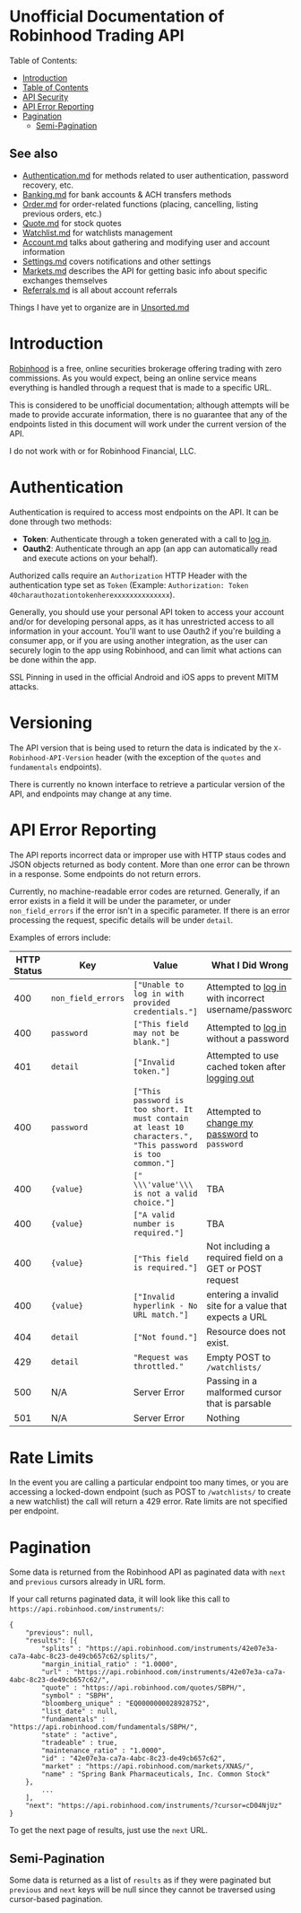 # Unofficial Documentation of Robinhood Trading API

Table of Contents:

- [Introduction](#introduction)
- [Table of Contents](#table-of-contents)
- [API Security](#api-security)
- [API Error Reporting](#api-error-reporting)
- [Pagination](#pagination)
	- [Semi-Pagination](#semi-pagination)

## See also

- [Authentication.md](Authentication.md) for methods related to user authentication, password recovery, etc.
- [Banking.md](Banking.md) for bank accounts & ACH transfers methods
- [Order.md](Order.md) for order-related functions (placing, cancelling, listing previous orders, etc.)
- [Quote.md](Quote.md) for stock quotes
- [Watchlist.md](Watchlist.md) for watchlists management
- [Account.md](Account.md) talks about gathering and modifying user and account information
- [Settings.md](Settings.md) covers notifications and other settings
- [Markets.md](Markets.md) describes the API for getting basic info about specific exchanges themselves
- [Referrals.md](Referrals.md) is all about account referrals

Things I have yet to organize are in [Unsorted.md](Unsorted.md)

# Introduction

[Robinhood](http://robinhood.com/) is a free, online securities brokerage offering trading with zero commissions. As you would expect, being an online service means everything is handled through a request that is made to a specific URL.

This is considered to be unofficial documentation; although attempts will be made to provide accurate information, there is no guarantee that any of the endpoints listed in this document will work under the current version of the API. 

I do not work with or for Robinhood Financial, LLC.

# Authentication

Authentication is required to access most endpoints on the API. It can be done through two methods:

- **Token**: Authenticate through a token generated with a call to [log in](Authentication.md#log-in).
- **Oauth2**: Authenticate through an app (an app can automatically read and execute actions on your behalf).

Authorized calls require an `Authorization` HTTP Header with the authentication type set as `Token` (Example: `Authorization: Token 40charauthozationtokenherexxxxxxxxxxxxxx`).

Generally, you should use your personal API token to access your account and/or for developing personal apps, as it has unrestricted access to all information in your account. You'll want to use Oauth2 if you're building a consumer app, or if you are using another integration, as the user can securely login to the app using Robinhood, and can limit what actions can be done within the app.

SSL Pinning in used in the official Android and iOS apps to prevent MITM attacks.

# Versioning

The API version that is being used to return the data is indicated by the `X-Robinhood-API-Version` header (with the exception of the `quotes` and `fundamentals` endpoints).

There is currently no known interface to retrieve a particular version of the API, and endpoints may change at any time.

# API Error Reporting

The API reports incorrect data or improper use with HTTP staus codes and JSON objects returned as body content. More than one error can be thrown in a response. Some endpoints do not return errors.

Currently, no machine-readable error codes are returned. Generally, if an error exists in a field it will be under the parameter, or under `non_field_errors` if the error isn't in a specific parameter. If there is an error processing the request, specific details will be under `detail`. 

Examples of errors include:

| HTTP Status | Key                | Value | What I Did Wrong |
|-------------|--------------------|-------|------------------|
| 400         | `non_field_errors` | `["Unable to log in with provided credentials."]` | Attempted to [log in](#logging-in) with incorrect username/password |
| 400         | `password`         | `["This field may not be blank."]`                | Attempted to [log in](#logging-in) without a password |
| 401         | `detail`           | `["Invalid token."]`                              | Attempted to use cached token after [logging out](#logging-out) |
| 400         | `password`          | `["This password is too short. It must contain at least 10 characters.", "This password is too common."]`                                    | Attempted to [change my password](#password-reset) to `password` |
| 400         | `{value}`           | `[" \\\'value'\\\ is not a valid choice."]` | TBA
| 400         | `{value}`           | `["A valid number is required."]` | TBA
| 400         | `{value}`           | `["This field is required."]` | Not including a required field on a GET or POST request
| 400         | `{value}`           | `["Invalid hyperlink - No URL match."]` | entering a invalid site for a value that expects a URL
| 404         | `detail`            | `["Not found."]` | Resource does not exist.
| 429         | `detail`            | `"Request was throttled."` | Empty POST to `/watchlists/`
| 500         | N/A                 | Server Error | Passing in a malformed cursor that is parsable
| 501         | N/A                 | Server Error | Nothing

# Rate Limits

In the event you are calling a particular endpoint too many times, or you are accessing a locked-down endpoint (such as POST to `/watchlists/` to create a new watchlist) the call will return a 429 error. Rate limits are not specified per endpoint.

# Pagination

Some data is returned from the Robinhood API as paginated data with `next` and `previous` cursors already in URL form.

If your call returns paginated data, it will look like this call to `https://api.robinhood.com/instruments/`:

```
{
    "previous": null,
    "results": [{
        "splits" : "https://api.robinhood.com/instruments/42e07e3a-ca7a-4abc-8c23-de49cb657c62/splits/",
        "margin_initial_ratio" : "1.0000",
        "url" : "https://api.robinhood.com/instruments/42e07e3a-ca7a-4abc-8c23-de49cb657c62/",
        "quote" : "https://api.robinhood.com/quotes/SBPH/",
        "symbol" : "SBPH",
        "bloomberg_unique" : "EQ0000000028928752",
        "list_date" : null,
        "fundamentals" : "https://api.robinhood.com/fundamentals/SBPH/",
        "state" : "active",
        "tradeable" : true,
        "maintenance_ratio" : "1.0000",
        "id" : "42e07e3a-ca7a-4abc-8c23-de49cb657c62",
        "market" : "https://api.robinhood.com/markets/XNAS/",
        "name" : "Spring Bank Pharmaceuticals, Inc. Common Stock"
    },
        ...
    ],
    "next": "https://api.robinhood.com/instruments/?cursor=cD04NjUz"
}
```

To get the next page of results, just use the `next` URL.

## Semi-Pagination

Some data is returned as a list of `results` as if they were paginated but `previous` and `next` keys will be null since they cannot be traversed using cursor-based pagination.
